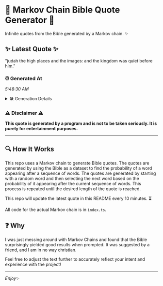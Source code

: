 # 📖 Markov Chain Bible Quote Generator 📖

Infinite quotes from the Bible generated by a Markov chain. ✨

## ✨ Latest Quote ✨
"judah the high places and the images: and the kingdom was quiet before him."

### ⏰ Generated At
*5:48:30 AM*

<details>
    <summary>🛠️ Generation Details</summary>
    <p>
        <strong>🌱 Seed:</strong> judah<br>
        <strong>🔄 Iterations:</strong> 13<br>
        <strong>📜 Context History:</strong><br>[ judah ]: the<br>[ judah, the ]: high<br>[ judah, the, high ]: places<br>[ judah, the, high, places ]: and<br>[ judah, the, high, places, and ]: the<br>[ judah, the, high, places, and, the ]: images:<br>[ the, high, places, and, the, images: ]: and<br>[ high, places, and, the, images:, and ]: the<br>[ places, and, the, images:, and, the ]: kingdom<br>[ and, the, images:, and, the, kingdom ]: was<br>[ the, images:, and, the, kingdom, was ]: quiet<br>[ images:, and, the, kingdom, was, quiet ]: before<br>[ and, the, kingdom, was, quiet, before ]: him.<br>
    </p>
</details>

### ⚠️ Disclaimer ⚠️
**This quote is generated by a program and is not to be taken seriously. It is purely for entertainment purposes.**

---

## 🔍 How It Works

This repo uses a Markov chain to generate Bible quotes. The quotes are generated by using the Bible as a dataset to find the probability of a word appearing after a sequence of words. The quotes are generated by starting with a random word and then selecting the next word based on the probability of it appearing after the current sequence of words. This process is repeated until the desired length of the quote is reached.

This repo will update the latest quote in this README every 10 minutes. ⏳

All code for the actual Markov chain is in `index.ts`.

## ❓ Why

I was just messing around with Markov Chains and found that the Bible surprisingly yielded good results when prompted. 
It was suggested by a friend, and I am in no way christian.

Feel free to adjust the text further to accurately reflect your intent and experience with the project!

---

*Enjoy*✨
